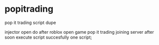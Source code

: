 # popitrading
pop it trading script dupe

injector open do after roblox open game pop it trading joining server after soon execute script succesfully one script;
